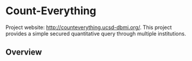 # Count-Everything
Project website: http://counteverything.ucsd-dbmi.org/. This project provides a simple secured quantitative query through multiple institutions.

## Overview
